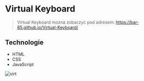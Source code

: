 # Virtual Keyboard

>Virtual Keyboard można zobaczyć pod adresem: https://bar-85.github.io/Virtual-Keyboard/


## Technologie
* HTML
* CSS
* JavaScript


![virt](https://user-images.githubusercontent.com/105555319/168904112-c9ad76c4-b240-4340-aa6f-5f3de21eb90a.png)

